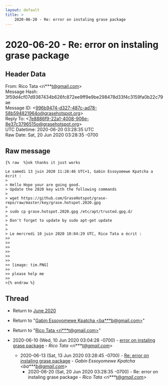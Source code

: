 ```yaml
---
layout: default
title: >
    2020-06-20 - Re: error on instaling grase package
---
```


# 2020-06-20 - Re: error on instaling grase package

## Header Data

From: Rico Tata \<ri***t@gmail.com\><br>
Message Hash: 3f59d4cf07d9387434b626fc872ee9ff9e9be298478d33f4c3159fa0b22c79ae<br>
Message ID: \<996b9474-d327-487c-ad78-58b594821964o@grasehotspot.org\><br>
Reply To: \<7e8886f9-22a1-4008-906e-8e37c3796515o@grasehotspot.org\><br>
UTC Datetime: 2020-06-20 03:28:35 UTC<br>
Raw Date: Sat, 20 Jun 2020 03:28:35 -0700<br>

## Raw message

```
{% raw  %}ok thanks it just works

Le samedi 13 juin 2020 11:28:46 UTC+1, Gabin Essoyomewe Kpatcha a écrit :
>
> Hello Hope your are going good.
> Update the 2020 key with the following commands
>
> wget https://github.com/GraseHotspot/grase-repo/raw/master/key/grase.hotspot.2020.gpg
>
> sudo cp grase.hotspot.2020.gpg /etc/apt/trusted.gpg.d/
>
> Don't forget to update by sudo apt-get update
>
>
> Le mercredi 10 juin 2020 10:04:29 UTC, Rico Tata a écrit :
>>
>>
>>
>>
>>
>>
>> [image: tim.PNG]
>>
>> please help me
>>
>{% endraw %}
```

## Thread

+ Return to [June 2020](/archive/2020/06)

+ Return to "[Gabin Essoyomewe Kpatcha <ba***b<span>@</span>gmail.com>](/authors/ba___b_at_gmail_com)"
+ Return to "[Rico Tata <ri***t<span>@</span>gmail.com>](/authors/ri___t_at_gmail_com)"

+ 2020-06-10 (Wed, 10 Jun 2020 03:04:28 -0700) - [error on instaling grase package](/archive/2020/06/1a851d2d676a3b50fd1f221a1a3a467b29445b23de02ec0eec3a9e14e787ec89) - _Rico Tata \<ri***t@gmail.com\>_
  + 2020-06-13 (Sat, 13 Jun 2020 03:28:45 -0700) - [Re: error on instaling grase package](/archive/2020/06/41ae12c5e06cd60e2043e7a27630200f62a36fb9aae5b28bb35757457b49e373) - _Gabin Essoyomewe Kpatcha \<ba***b@gmail.com\>_
    + 2020-06-20 (Sat, 20 Jun 2020 03:28:35 -0700) - Re: error on instaling grase package - _Rico Tata \<ri***t@gmail.com\>_

